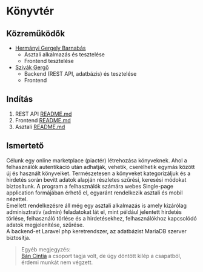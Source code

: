 # Könyvtér

## Közreműködők

* [Hermányi Gergely Barnabás](https://github.com/TheRealGerriii)
    * Asztali alkalmazás és tesztelése
    * Frontend tesztelése
* [Szivák Gergő](https://github.com/Gergosz-2000)
    * Backend (REST API, adatbázis) és tesztelése
    * Frontend
## Indítás

1) REST API [README.md](https://github.com/Gergosz-2000/Hermanyi_Gergely_Barnabas_and_Szivak_Gergo_konyvter/blob/main/api/konyvter/README.md)
2) Frontend [README.md](https://github.com/Gergosz-2000/Hermanyi_Gergely_Barnabas_and_Szivak_Gergo_konyvter/blob/main/web/konyvter/README.md)
3) Asztali [README.md](https://github.com/Gergosz-2000/Hermanyi_Gergely_Barnabas_and_Szivak_Gergo_konyvter/blob/main/desktop/Konyvter_desktop/README.md)

## Ismertető

Célunk egy online marketplace (piactér) létrehozása könyveknek. Ahol a felhasználók autentikáció után adhatják, vehetik, cserélhetik egymás között új és használt könyveiket. Természetesen a könyveket kategorizáljuk és a hirdetés során bevitt adatok alapján részletes szűrési, keresési módokat biztosítunk. A program a felhasználók számára webes Single-page application formájában érhető el, egyaránt rendelkezik asztali és mobil nézettel.<br>
Emellett rendelkezésre áll még egy asztali alkalmazás is amely kizárólag adminisztratív (admin) feladatokat lát el, mint például jelentett hirdetés törlése, felhasználó törlése és a hirdetésekhez, felhasználókhoz kapcsolódó adatok megjelenítése, szűrése.<br>
A backend-et Laravel php keretrendszer, az adatbázist MariaDB szerver biztosítja. 

>Egyéb megjegyzés: <br> [Bán Cintia](https://github.com/bncinti) a csoport tagja volt, de úgy döntött kilép a csapatból, érdemi munkát nem végzett.
